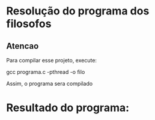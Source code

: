 # Resolução do programa dos filosofos


## Atencao
Para compilar esse projeto, execute:

gcc programa.c -pthread -o filo

Assim, o programa sera compilado


# Resultado do programa: 


